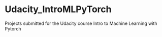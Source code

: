 # Udacity_IntroMLPyTorch
Projects submitted for the Udacity course Intro to Machine Learning with Pytorch
